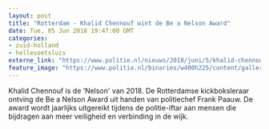 ```yaml
---
layout: post
title: "Rotterdam - Khalid Chennouf wint de Be a Nelson Award"
date: Tue, 05 Jun 2018 19:47:00 GMT
categories: 
- zuid-holland 
- hellevoetsluis 
externe_link: "https://www.politie.nl/nieuws/2018/juni/5/khalid-chennouf-wint-de-be-a-nelson-award.html"
feature_image: "https://www.politie.nl/binaries/w400h225/content/gallery/politie/nieuws/2018/juni/07-rt/iftar2018.jpg"
---
```


Khalid Chennouf is de ‘Nelson' van 2018. De Rotterdamse kickboksleraar ontving de Be a Nelson Award uit handen van politiechef Frank Paauw. De award wordt jaarlijks uitgereikt tijdens de politie-iftar aan mensen die bijdragen aan meer veiligheid en verbinding in de wijk.

